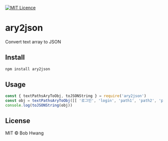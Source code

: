 [![MIT Licence](https://badges.frapsoft.com/os/mit/mit.svg?v=103)](https://opensource.org/licenses/mit-license.php)
# ary2json
Convert text array to JSON

## Install
```sh
npm install ary2json
```

## Usage
```javascript
const { textPathsAryToObj, toJSONString } = require('ary2json')
const obj = textPathsAryToObj([[ '로그인', 'login', 'path1', 'path2', 'path3' ]], 2)
console.log(toJSONString(obj))
```

## License
MIT © Bob Hwang




